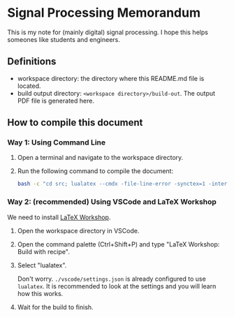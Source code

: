 # Signal Processing Memorandum

This is my note for (mainly digital) signal processing.
I hope this helps someones like students and engineers.

## Definitions

- workspace directory: the directory where this README.md file is located.
- build output directory: `<workspace directory>/build-out`. The output PDF file is generated here.

## How to compile this document

### Way 1: Using Command Line

1. Open a terminal and navigate to the workspace directory.
2. Run the following command to compile the document:

   ```bash
   bash -c "cd src; lualatex --cmdx -file-line-error -synctex=1 -interaction=nonstopmode -halt-on-error -output-directory=../build-out sig_proc_memorandum.tex"
   ```

### Way 2: (recommended) Using VSCode and LaTeX Workshop

We need to install [LaTeX Workshop](https://marketplace.visualstudio.com/items?itemName=James-Yu.latex-workshop).

1. Open the workspace directory in VSCode.
2. Open the command palette (Ctrl+Shift+P) and type "LaTeX Workshop: Build with recipe".
3. Select "lualatex".

   Don't worry. `./vscode/settings.json` is already configured to use `lualatex`. It is recommended to look at the settings and you will learn how this works.

4. Wait for the build to finish.
